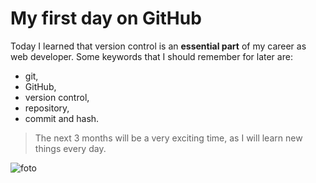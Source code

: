 # My first day on GitHub
Today I learned that version control is an **essential part** of my career as web developer.
Some keywords that I should remember for later are: 
- git, 
- GitHub, 
- version control, 
- repository, 
- commit and hash.

> The next 3 months will be a very exciting time, as I will learn new things every day.

![foto](https://camo.githubusercontent.com/518d6fcc57315516bdbefa39816aff25dd2d01e634a760cc3636627ed7d66ab4/68747470733a2f2f736f757263652e756e73706c6173682e636f6d2f72616e646f6d2f32303078313030)
